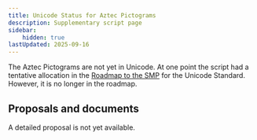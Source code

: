 ```yaml
---
title: Unicode Status for Aztec Pictograms
description: Supplementary script page
sidebar:
    hidden: true
lastUpdated: 2025-09-16
---
```


The Aztec Pictograms are not yet in Unicode. At one point the script had a tentative allocation in the [Roadmap to the SMP](http://www.unicode.org/roadmaps/smp/) for the Unicode Standard. However, it is no longer in the roadmap.

## Proposals and documents

A detailed proposal is not yet available.
